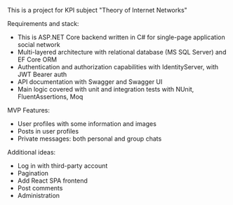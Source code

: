 This is a project for KPI subject "Theory of Internet Networks"

Requirements and stack:
* This is ASP.NET Core backend written in C# for single-page application social network
* Multi-layered architecture with relational database (MS SQL Server) and EF Core ORM
* Authentication and authorization capabilities with IdentityServer, with JWT Bearer auth
* API documentation with Swagger and Swagger UI
* Main logic covered with unit and integration tests with NUnit, FluentAssertions, Moq

MVP Features:
* User profiles with some information and images
* Posts in user profiles
* Private messages: both personal and group chats

Additional ideas:
* Log in with third-party account
* Pagination
* Add React SPA frontend
* Post comments
* Administration
